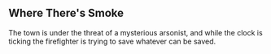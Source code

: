 ## Where There's Smoke

The town is under the threat of a mysterious arsonist, and while the clock is ticking the firefighter is trying to save whatever can be saved.
